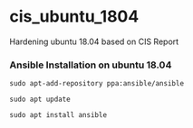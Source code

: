 # cis_ubuntu_1804
Hardening ubuntu 18.04 based on CIS Report

### Ansible Installation on ubuntu 18.04
```
sudo apt-add-repository ppa:ansible/ansible

sudo apt update

sudo apt install ansible
```
